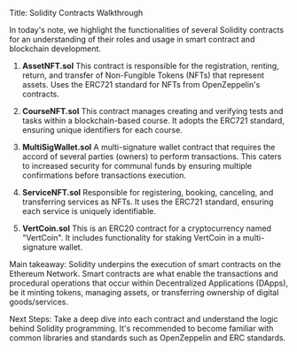 Title: Solidity Contracts Walkthrough

In today's note, we highlight the functionalities of several Solidity contracts for an understanding of their roles and usage in smart contract and blockchain development.

1. **AssetNFT.sol**
This contract is responsible for the registration, renting, return, and transfer of Non-Fungible Tokens (NFTs) that represent assets. Uses the ERC721 standard for NFTs from OpenZeppelin's contracts.

2. **CourseNFT.sol**
This contract manages creating and verifying tests and tasks within a blockchain-based course. It adopts the ERC721 standard, ensuring unique identifiers for each course.

3. **MultiSigWallet.sol**
A multi-signature wallet contract that requires the accord of several parties (owners) to perform transactions. This caters to increased security for communal funds by ensuring multiple confirmations before transactions execution.

4. **ServiceNFT.sol**
Responsible for registering, booking, canceling, and transferring services as NFTs. It uses the ERC721 standard, ensuring each service is uniquely identifiable. 

5. **VertCoin.sol**
This is an ERC20 contract for a cryptocurrency named "VertCoin". It includes functionality for staking VertCoin in a multi-signature wallet.

Main takeaway: Solidity underpins the execution of smart contracts on the Ethereum Network. Smart contracts are what enable the transactions and procedural operations that occur within Decentralized Applications (DApps), be it minting tokens, managing assets, or transferring ownership of digital goods/services. 

Next Steps: Take a deep dive into each contract and understand the logic behind Solidity programming. It's recommended to become familiar with common libraries and standards such as OpenZeppelin and ERC standards.